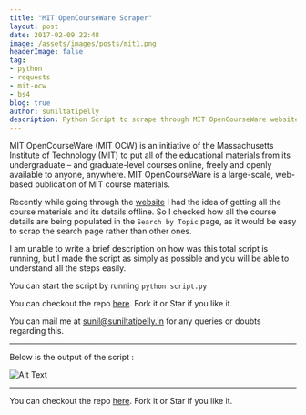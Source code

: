 ```yaml
---
title: "MIT OpenCourseWare Scraper"
layout: post
date: 2017-02-09 22:48
image: /assets/images/posts/mit1.png
headerImage: false
tag:
- python
- requests
- mit-ocw
- bs4
blog: true
author: suniltatipelly
description: Python Script to scrape through MIT OpenCourseWare website to download Course Materials.
---
```


MIT OpenCourseWare (MIT OCW) is an initiative of the Massachusetts Institute of Technology (MIT) to put all of the educational materials from its undergraduate – and graduate-level courses online, freely and openly available to anyone, anywhere. MIT OpenCourseWare is a large-scale, web-based publication of MIT course materials. 

Recently while going through the [website](https://ocw.mit.edu/index.htm) I had the idea of getting all the course materials and its details offline. So I checked how all the course details are being populated in the `Search by Topic` page, as it would be easy to scrap the search page rather than other ones. 

I am unable to write a brief description on how was this total script is running, but I made the script as simply as possible and you will be able to understand all the steps easily. 

You can start the script by running `python script.py`

You can checkout the repo [here](https://github.com/Sunil02324/MIT-OpenCourseWare-Scraper). Fork it or Star if you like it. 

You can mail me at <a href="mailto:sunil@suniltatipelly.in">sunil@suniltatipelly.in</a> for any queries or doubts regarding this.

----

Below is the output of the script :

<img class="image" src="{{ site.url }}/assets/images/posts/mit1.png" alt="Alt Text" style="display:block;margin:0 auto;">

----

You can checkout the repo [here](https://github.com/Sunil02324/MIT-OpenCourseWare-Scraper). Fork it or Star if you like it. 